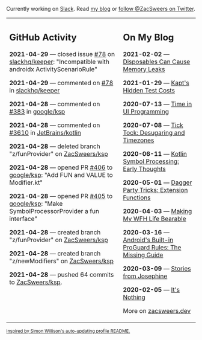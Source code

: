 Currently working on [Slack](https://slack.com/). Read [my blog](https://zacsweers.dev/) or [follow @ZacSweers on Twitter](https://twitter.com/ZacSweers).

<table><tr><td valign="top" width="60%">

## GitHub Activity
<!-- githubActivity starts -->
**2021-04-29** — closed issue [#78](https://api.github.com/repos/slackhq/keeper/issues/78) on [slackhq/keeper](https://api.github.com/repos/slackhq/keeper): "Incompatible with androidx ActivityScenarioRule"

**2021-04-29** — commented on [#78](https://github.com/slackhq/keeper/issues/78#issuecomment-829724919) in [slackhq/keeper](https://api.github.com/repos/slackhq/keeper)

**2021-04-28** — commented on [#383](https://github.com/google/ksp/pull/383#issuecomment-828560735) in [google/ksp](https://api.github.com/repos/google/ksp)

**2021-04-28** — commented on [#3610](https://github.com/JetBrains/kotlin/pull/3610#issuecomment-828435374) in [JetBrains/kotlin](https://api.github.com/repos/JetBrains/kotlin)

**2021-04-28** — deleted branch "z/funProvider" on [ZacSweers/ksp](https://api.github.com/repos/ZacSweers/ksp)

**2021-04-28** — opened PR [#406](https://api.github.com/repos/google/ksp/pulls/406) to [google/ksp](https://api.github.com/repos/google/ksp): "Add FUN and VALUE to Modifier.kt"

**2021-04-28** — opened PR [#405](https://api.github.com/repos/google/ksp/pulls/405) to [google/ksp](https://api.github.com/repos/google/ksp): "Make SymbolProcessorProvider a fun interface"

**2021-04-28** — created branch "z/funProvider" on [ZacSweers/ksp](https://api.github.com/repos/ZacSweers/ksp)

**2021-04-28** — created branch "z/newModifiers" on [ZacSweers/ksp](https://api.github.com/repos/ZacSweers/ksp)

**2021-04-28** — pushed 64 commits to [ZacSweers/ksp](https://api.github.com/repos/ZacSweers/ksp).
<!-- githubActivity ends -->
</td><td valign="top" width="40%">

## On My Blog
<!-- blog starts -->
**2021-02-02** — [Disposables Can Cause Memory Leaks](https://www.zacsweers.dev/disposables-can-cause-memory-leaks/)

**2021-01-29** — [Kapt's Hidden Test Costs](https://www.zacsweers.dev/kapts-hidden-test-costs/)

**2020-07-13** — [Time in UI Programming](https://www.zacsweers.dev/time-in-ui/)

**2020-07-08** — [Tick Tock: Desugaring and Timezones](https://www.zacsweers.dev/ticktock-desugaring-timezones/)

**2020-06-11** — [Kotlin Symbol Processing: Early Thoughts](https://www.zacsweers.dev/kotlin-symbol-processor-early-thoughts/)

**2020-05-01** — [Dagger Party Tricks: Extension Functions](https://www.zacsweers.dev/dagger-party-tricks-extension-functions/)

**2020-04-03** — [Making My WFH Life Bearable](https://www.zacsweers.dev/making-wfh-life-bearable/)

**2020-03-16** — [Android's Built-in ProGuard Rules: The Missing Guide](https://www.zacsweers.dev/android-proguard-rules/)

**2020-03-09** — [Stories from Josephine](https://www.zacsweers.dev/stories-from-josephine/)

**2020-02-05** — [It's Nothing](https://www.zacsweers.dev/its-nothing/)
<!-- blog ends -->
More on [zacsweers.dev](https://zacsweers.dev/)
</td></tr></table>

<sub><a href="https://simonwillison.net/2020/Jul/10/self-updating-profile-readme/">Inspired by Simon Willison's auto-updating profile README.</a></sub>